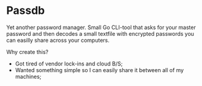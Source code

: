 Passdb
===================
Yet another password manager.
Small Go CLI-tool that asks for your master password and then decodes a small textfile with encrypted passwords you can easilly share across your computers.

Why create this?
- Got tired of vendor lock-ins and cloud B/S;
- Wanted something simple so I can easily share it between all of my machines;
